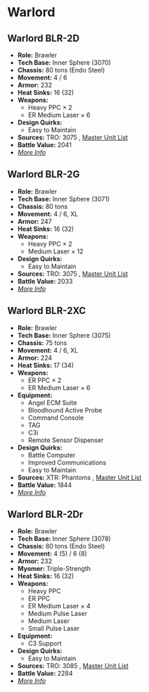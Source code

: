 # Warlord 

## Warlord BLR-2D 

- **Role:** Brawler 
- **Tech Base:** Inner Sphere (3070) 
- **Chassis:** 80 tons (Endo Steel) 
- **Movement:** 4 / 6 
- **Armor:** 232 
- **Heat Sinks:** 16 (32) 
- **Weapons:** 
  - Heavy PPC × 2 
  - ER Medium Laser × 6 
- **Design Quirks:** 
  - Easy to Maintain 
- **Sources:** TRO: 3075 , [Master Unit List](http://masterunitlist.info/Unit/Details/3509) 
- **Battle Value:** 2041 
- [*More Info*](warlord/warlord_blr-2d.md) 

## Warlord BLR-2G 

- **Role:** Brawler 
- **Tech Base:** Inner Sphere (3071) 
- **Chassis:** 80 tons 
- **Movement:** 4 / 6, XL 
- **Armor:** 247 
- **Heat Sinks:** 16 (32) 
- **Weapons:** 
  - Heavy PPC × 2 
  - Medium Laser × 12 
- **Design Quirks:** 
  - Easy to Maintain 
- **Sources:** TRO: 3075 , [Master Unit List](http://masterunitlist.info/Unit/Details/3511) 
- **Battle Value:** 2033 
- [*More Info*](warlord/warlord_blr-2g.md) 

## Warlord BLR-2XC 

- **Role:** Brawler 
- **Tech Base:** Inner Sphere (3075) 
- **Chassis:** 75 tons 
- **Movement:** 4 / 6, XL 
- **Armor:** 224 
- **Heat Sinks:** 17 (34) 
- **Weapons:** 
  - ER PPC × 2 
  - ER Medium Laser × 6 
- **Equipment:** 
  - Angel ECM Suite 
  - Bloodhound Active Probe 
  - Command Console 
  - TAG 
  - C3i 
  - Remote Sensor Dispenser 
- **Design Quirks:** 
  - Battle Computer 
  - Improved Communications 
  - Easy to Maintain 
- **Sources:** XTR: Phantoms , [Master Unit List](http://masterunitlist.info/Unit/Details/5602) 
- **Battle Value:** 1844 
- [*More Info*](warlord/warlord_blr-2xc.md) 

## Warlord BLR-2Dr 

- **Role:** Brawler 
- **Tech Base:** Inner Sphere (3078) 
- **Chassis:** 80 tons (Endo Steel) 
- **Movement:** 4 (5) / 6 (8) 
- **Armor:** 232 
- **Myomer:** Triple-Strength 
- **Heat Sinks:** 16 (32) 
- **Weapons:** 
  - Heavy PPC 
  - ER PPC 
  - ER Medium Laser × 4 
  - Medium Pulse Laser 
  - Medium Laser 
  - Small Pulse Laser 
- **Equipment:** 
  - C3 Support 
- **Design Quirks:** 
  - Easy to Maintain 
- **Sources:** TRO: 3085 , [Master Unit List](http://masterunitlist.info/Unit/Details/3510) 
- **Battle Value:** 2284 
- [*More Info*](warlord/warlord_blr-2dr.md) 

